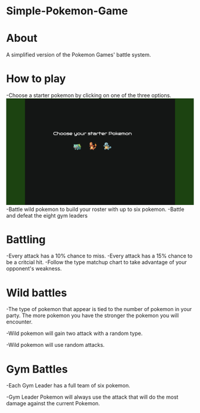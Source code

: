 # Simple-Pokemon-Game

# About
A simplified version of the Pokemon Games' battle system.

# How to play
-Choose a starter pokemon by clicking on one of the three options.
![image](assets/screenshots/starterChoice-screenshot.png)
-Battle wild pokemon to build your roster with up to six pokemon.
-Battle and defeat the eight gym leaders

# Battling
-Every attack has a 10% chance to miss.
-Every attack has a 15% chance to be a critcial hit.
-Follow the type matchup chart to take advantage of your opponent's weakness.


# Wild battles
-The type of pokemon that appear is tied to the number of pokemon in your party. The more pokemon you have the stronger the pokemon you will encounter.

-Wild pokemon will gain two attack with a random type.

-Wild pokemon will use random attacks.

# Gym Battles
-Each Gym Leader has a full team of six pokemon.

-Gym Leader Pokemon will always use the attack that will do the most damage against the current Pokemon.

